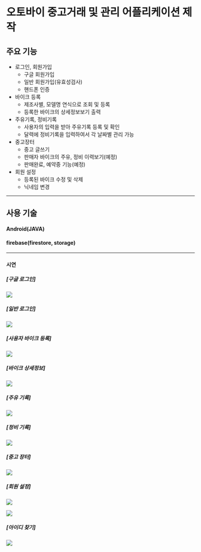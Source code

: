 # 오토바이 중고거래 및 관리 어플리케이션 제작
## 주요 기능
+ 로그인, 회원가입
  + 구글 회원가입
  + 일반 회원가입(유효성검사)
  + 핸드폰 인증
+ 바이크 등록
  + 제조사별, 모델명 연식으로 조회 및 등록
  + 등록한 바이크의 상세정보보기 출력
+ 주유기록, 정비기록
  + 사용자의 입력을 받아 주유기록 등록 및 확인
  + 달력에 정비기록을 입력하여서 각 날짜별 관리 가능
+ 중고장터
  + 중고 글쓰기
  + 판매자 바이크의 주유, 정비 이력보기(예정)
  + 판매완료, 예약중 기능(예정)
+ 회원 설정
  + 등록된 바이크 수정 및 삭제
  + 닉네임 변경
---
## 사용 기술
#### Android(JAVA)
#### firebase(firestore, storage)

---
#### 시연
##### [구글 로그인]

![](https://github.com/kaaang/korea_project3/blob/master/%EC%A0%95%EB%B9%84%EB%93%B1%EB%A1%9D%EC%88%98%EC%A0%95%EC%82%AD%EC%A0%9C/%EA%B5%AC%EA%B8%80%EB%A1%9C%EA%B7%B8%EC%9D%B82.gif)


##### [일반 로그인]

![](https://github.com/kaaang/korea_project3/blob/master/%EC%A0%95%EB%B9%84%EB%93%B1%EB%A1%9D%EC%88%98%EC%A0%95%EC%82%AD%EC%A0%9C/%EC%9D%BC%EB%B0%98%20%EB%A1%9C%EA%B7%B8%EC%9D%B8.gif)


##### [사용자 바이크 등록]

![](https://github.com/kaaang/korea_project3/blob/master/%EC%A0%95%EB%B9%84%EB%93%B1%EB%A1%9D%EC%88%98%EC%A0%95%EC%82%AD%EC%A0%9C/%EB%B0%94%EC%9D%B4%ED%81%AC%20%EB%93%B1%EB%A1%9D.gif)


##### [바이크 상세정보]

![](https://github.com/kaaang/korea_project3/blob/master/%EC%A0%95%EB%B9%84%EB%93%B1%EB%A1%9D%EC%88%98%EC%A0%95%EC%82%AD%EC%A0%9C/%EB%B0%94%EC%9D%B4%ED%81%AC%20%EC%A0%9C%EC%9B%90.gif)


##### [주유 기록]

![](https://github.com/kaaang/korea_project3/blob/master/%EC%A0%95%EB%B9%84%EB%93%B1%EB%A1%9D%EC%88%98%EC%A0%95%EC%82%AD%EC%A0%9C/%EC%A3%BC%EC%9C%A0%EB%93%B1%EB%A1%9D.gif)


##### [정비 기록]

![](https://github.com/kaaang/korea_project3/blob/master/%EC%A0%95%EB%B9%84%EB%93%B1%EB%A1%9D%EC%88%98%EC%A0%95%EC%82%AD%EC%A0%9C/%EC%A0%95%EB%B9%84%EB%93%B1%EB%A1%9D%EC%88%98%EC%A0%95%EC%82%AD%EC%A0%9C.gif)


##### [중고 장터]

![](https://github.com/kaaang/korea_project3/blob/master/%EC%A0%95%EB%B9%84%EB%93%B1%EB%A1%9D%EC%88%98%EC%A0%95%EC%82%AD%EC%A0%9C/%EC%A4%91%EA%B3%A0%EA%B1%B0%EB%9E%98%20%EB%93%B1%EB%A1%9D.gif)


##### [회원 설정]

![](https://github.com/kaaang/korea_project3/blob/master/%EC%A0%95%EB%B9%84%EB%93%B1%EB%A1%9D%EC%88%98%EC%A0%95%EC%82%AD%EC%A0%9C/%EB%82%B4%20%EB%8B%89%EB%84%A4%EC%9E%84%20%EC%88%98%EC%A0%95.gif)


![](https://github.com/kaaang/korea_project3/blob/master/%EC%A0%95%EB%B9%84%EB%93%B1%EB%A1%9D%EC%88%98%EC%A0%95%EC%82%AD%EC%A0%9C/%EB%82%B4%EB%B0%94%EC%9D%B4%ED%81%AC%20%EC%88%98%EC%A0%95.gif)


##### [아이디 찾기]

![](https://github.com/kaaang/korea_project3/blob/master/%EC%A0%95%EB%B9%84%EB%93%B1%EB%A1%9D%EC%88%98%EC%A0%95%EC%82%AD%EC%A0%9C/%EC%9D%B4%EB%A9%94%EC%9D%BC%20%EC%B0%BE%EA%B8%B0.gif)

